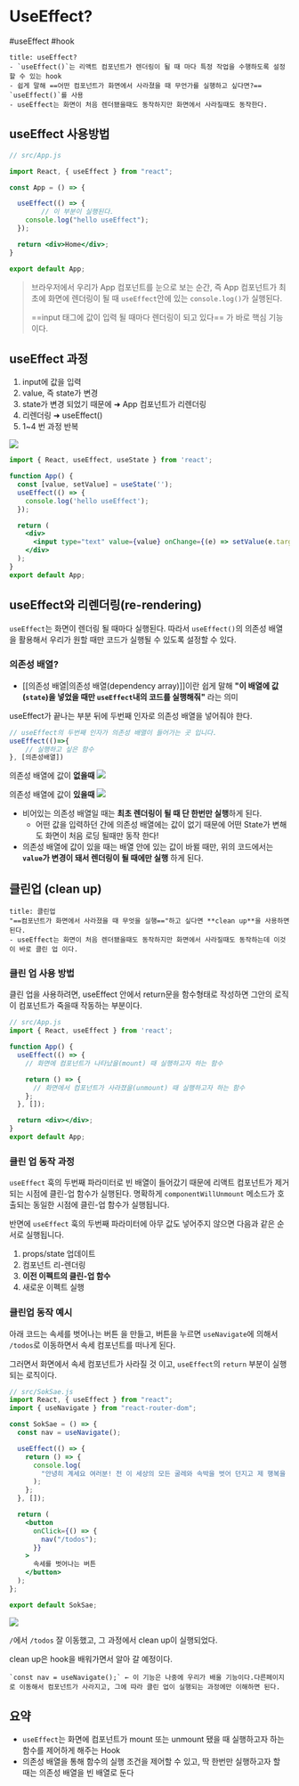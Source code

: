 # UseEffect?
#useEffect #hook 

```ad-note
title: useEffect?
- `useEffect()`는 리액트 컴포넌트가 렌더링이 될 때 마다 특정 작업을 수행하도록 설정할 수 있는 hook
- 쉽게 말해 ==어떤 컴포넌트가 화면에서 사라졌을 때 무언가를 실행하고 싶다면?== `useEffect()`를 사용
- useEffect는 화면이 처음 렌더됐을때도 동작하지만 화면에서 사라질때도 동작한다.
```

## useEffect 사용방법

```jsx
// src/App.js

import React, { useEffect } from "react";

const App = () => {

  useEffect(() => {
		// 이 부분이 실행된다.
    console.log("hello useEffect");
  });

  return <div>Home</div>;
}

export default App;
```

> 브라우저에서 우리가 App 컴포넌트를 눈으로 보는 순간, 즉 App 컴포넌트가 최초에 화면에 렌더링이 될 때 `useEffect`안에 있는 `console.log()`가 실행된다. 
> 
>  ==input 태그에 값이 입력 될 때마다 렌더링이 되고 있다== 가 바로 핵심 기능이다. 

## useEffect 과정

1. input에 값을 입력
2. value, 즉 state가 변경
3. state가 변경 되었기 때문에 ➜ App 컴포넌트가 리렌더링
4. 리렌더링 ➜ useEffect() 
5. 1~4 번 과정 반복

![](https://i.imgur.com/HU3qAYt.gif)

```jsx
import { React, useEffect, useState } from 'react';

function App() {
  const [value, setValue] = useState('');
  useEffect(() => {
    console.log('hello useEffect');
  });

  return (
    <div>
      <input type="text" value={value} onChange={(e) => setValue(e.target.value)} />
    </div>
  );
}
export default App;

```

## useEffect와 리렌더링(re-rendering)

 `useEffect`는 화면이 렌더링 될 때마다 실행된다. 따라서 `useEffect()`의 의존성 배열을 활용해서 우리가 원할 때만 코드가 실행될 수 있도록 설정할 수 있다. 

### 의존성 배열?

- [[의존성 배열|의존성 배열(dependency array)]]이란 쉽게 말해 **"이 배열에 값(`state`)을 넣었을 때만 `useEffect`내의 코드를 실행해줘"** 라는 의미

useEffect가 끝나는 부분 뒤에 두번째 인자로 의존성 배열을 넣어줘야 한다.

```jsx
// useEffect의 두번째 인자가 의존성 배열이 들어가는 곳 입니다.
useEffect(()=>{
	// 실행하고 싶은 함수
}, [의존성배열])
```

의존성 배열에 값이 **없을때**
![](https://i.imgur.com/TDZoTYL.gif)

의존성 배열에 값이 **있을때**
![](https://i.imgur.com/5O0TUst.gif)

- 비어있는 의존성 배열일 때는 **최초 렌더링이 될 때 단 한번만 실행**하게 된다.
	- 어떤 값을 입력하던 간에 의존성 배열에는 값이 없기 때문에 어떤 State가 변해도 화면이 처음 로딩 될때만 동작 한다!
- 의존성 배열에 값이 있을 때는 배열 안에 있는 값이 바뀔 때만, 위의 코드에서는 **`value`가 변경이 돼서 렌더링이 될 때에만 실행** 하게 된다.

## 클린업 (clean up)

```ad-note
title: 클린업
"==컴포넌트가 화면에서 사라졌을 때 무엇을 실행=="하고 싶다면 **clean up**을 사용하면 된다. 
- useEffect는 화면이 처음 렌더됐을때도 동작하지만 화면에서 사라질때도 동작하는데 이것이 바로 클린 업 이다.
```

### 클린 업 사용 방법

클린 업을 사용하려면, useEffect 안에서 return문을 함수형태로 작성하면 그안의 로직이 컴포넌트가 죽을때 작동하는 부분이다.

```jsx
// src/App.js
import { React, useEffect } from 'react';

function App() {
  useEffect(() => {
    // 화면에 컴포넌트가 나타났을(mount) 때 실행하고자 하는 함수

    return () => {
      // 화면에서 컴포넌트가 사라졌을(unmount) 때 실행하고자 하는 함수
    };
  }, []);

  return <div></div>;
}
export default App;

```

### 클린 업 동작 과정

`useEffect` 훅의 두번째 파라미터로 빈 배열이 들어갔기 때문에 리액트 컴포넌트가 제거되는 시점에 클린-업 함수가 실행된다. 명확하게 `componentWillUnmount` 메소드가 호출되는 동일한 시점에 클린-업 함수가 실행됩니다.

반면에 `useEffect` 훅의 두번째 파라미터에 아무 값도 넣어주지 않으면 다음과 같은 순서로 실행됩니다.

1.  props/state 업데이트
2.  컴포넌트 리-렌더링
3.  **이전 이펙트의 클린-업 함수**
4.  새로운 이펙트 실행

### 클린업 동작 예시

아래 코드는 속세를 벗어나는 버튼 을 만들고, 버튼을 누르면 `useNavigate`에 의해서 `/todos`로 이동하면서 속세 컴포넌트를 떠나게 된다.

그러면서 화면에서 속세 컴포넌트가 사라질 것 이고, `useEffect`의 `return` 부분이 실행되는 로직이다.

```jsx
// src/SokSae.js
import React, { useEffect } from "react";
import { useNavigate } from "react-router-dom";

const SokSae = () => {
  const nav = useNavigate();

  useEffect(() => {
    return () => {
      console.log(
        "안녕히 계세요 여러분! 전 이 세상의 모든 굴레와 속박을 벗어 던지고 제 행복을 찾아 떠납니다! 여러분도 행복하세요~~!"
      );
    };
  }, []);

  return (
    <button
      onClick={() => {
        nav("/todos");
      }}
    >
      속세를 벗어나는 버튼
    </button>
  );
};

export default SokSae;
```

![](https://i.imgur.com/eWr237U.gif)

`/`에서 `/todos` 잘 이동했고, 그 과정에서 clean up이 실행되었다. 

clean up은 hook을 배워가면서 알아 갈 예정이다.

```ad-note
`const nav = useNavigate();` ← 이 기능은 나중에 우리가 배울 기능이다.다른페이지로 이동해서 컴포넌트가 사라지고, 그에 따라 클린 업이 실행되는 과정에만 이해하면 된다.
```

## 요약
- `useEffect`는 화면에 컴포넌트가 mount 또는 unmount 됐을 때 실행하고자 하는 함수를 제어하게 해주는 Hook
- 의존성 배열을 통해 함수의 실행 조건을 제어할 수 있고, 딱 한번만 실행하고자 할 때는 의존성 배열을 빈 배열로 둔다
